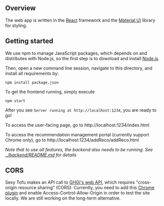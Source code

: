 ## Overview
The web app is written in the [React](https://reactjs.org/) framework and the [Material UI](https://material-ui.com/) library for styling.


## Getting started
We use npm to manage JavaScript packages, which depends on and distributes with Node.js, 
so the first step is to download and install [Node.js](https://nodejs.org/en/download/).

Then, open a new command line session, navigate to this directory, and install all requirements by:
```
npm install package.json
```

To get the frontend running, simply execute
```
npm start
```

After you see `Server running at http://localhost:1234`, you are ready to go!

To access the user-facing page, go to http://localhost:1234/index.html

To access the recommendation management portal (currently support Chrome only), go to http://localhost:1234/addReco/addReco.html

*Note that to use all features, the backend also needs to be running. See [../backend/README.md](../backend/README.md) for details*


## CORS
Sexy Tofu makes an API call to [GHGI's web API](api.ghgi.org), which requires "cross-origin resource sharing" (CORS). 
Currently, you need to add this [Chrome plugin](https://chrome.google.com/webstore/detail/allow-cors-access-control/lhobafahddgcelffkeicbaginigeejlf?hl=en) 
and enable Access-Control-Allow-Origin in order to test the site locally. We are still working on the long-term alternative.